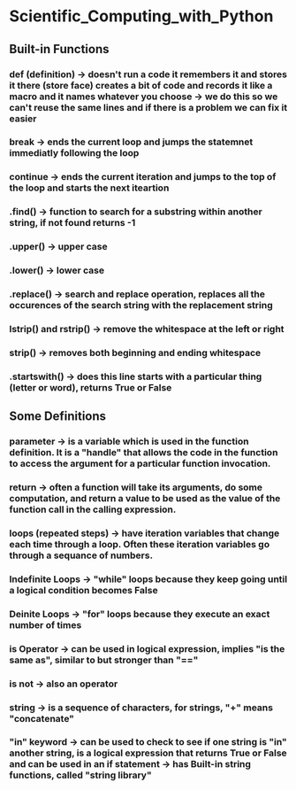 # Scientific_Computing_with_Python

## Built-in Functions
### def (definition) -> doesn't run a code it remembers it and stores it there (store face) creates a bit of code and records it like a macro and it names whatever you choose -> we do this so we can't reuse the same lines and if there is a problem we can fix it easier
### break -> ends the current loop and jumps the statemnet immediatly following the loop
### continue -> ends the current iteration and jumps to the top of the loop and starts the next iteartion
### .find() -> function to search for a substring within another string, if not found returns -1
### .upper() -> upper case
### .lower() -> lower case 
### .replace() -> search and replace operation, replaces all the occurences of the search string with the replacement string
### lstrip() and rstrip() -> remove the whitespace at the left or right
### strip() -> removes both beginning and ending whitespace
### .startswith() -> does this line starts with a particular thing (letter or word), returns True or False

## Some Definitions
### parameter -> is a variable which is used in the function definition. It is a "handle" that allows the code in the function to access the argument for a particular function invocation.
### return -> often a function will take its arguments, do some computation, and return a value to be used as the value of the function call in the calling expression. 
### loops (repeated steps) -> have iteration variables that change each time through a loop. Often these iteration variables go through a sequance of numbers.
### Indefinite Loops -> "while" loops because they keep going until a logical condition becomes False
### Deinite Loops -> "for" loops because they execute an exact number of times
### is Operator -> can be used in logical expression, implies "is the same as", similar to but stronger than "=="
### is not -> also an operator
### string -> is a sequence of characters, for strings, "+" means "concatenate"
### "in" keyword -> can be used to check to see if one string is "in" another string, is a logical expression that returns True or False and can be used in an if statement -> has Built-in string functions, called "string library" 